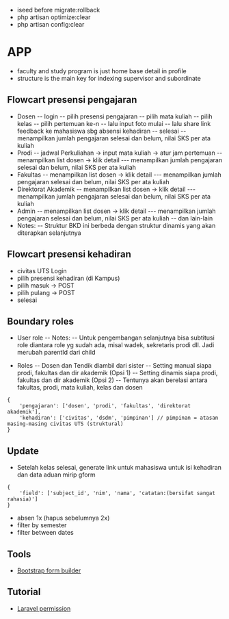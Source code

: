 -   iseed before migrate:rollback
-   php artisan optimize:clear
-   php artisan config:clear

# APP

-   faculty and study program is just home base detail in profile
-   structure is the main key for indexing supervisor and subordinate

## Flowcart presensi pengajaran

-   Dosen
    -- login
    -- pilih presensi pengajaran
    -- pilih mata kuliah
    -- pilih kelas
    -- pilih pertemuan ke-n
    -- lalu input foto mulai
    -- lalu share link feedback ke mahasiswa sbg absensi kehadiran
    -- selesai
    -- menampilkan jumlah pengajaran selesai dan belum, nilai SKS per ata kuliah
-   Prodi
    -- jadwal Perkuliahan -> input mata kuliah -> atur jam pertemuan
    -- menampilkan list dosen -> klik detail
    --- menampilkan jumlah pengajaran selesai dan belum, nilai SKS per ata kuliah
-   Fakultas
    -- menampilkan list dosen -> klik detail
    --- menampilkan jumlah pengajaran selesai dan belum, nilai SKS per ata kuliah
-   Direktorat Akademik
    -- menampilkan list dosen -> klik detail
    --- menampilkan jumlah pengajaran selesai dan belum, nilai SKS per ata kuliah
-   Admin
    -- menampilkan list dosen -> klik detail
    --- menampilkan jumlah pengajaran selesai dan belum, nilai SKS per ata kuliah
    -- dan lain-lain
-   Notes:
    -- Struktur BKD ini berbeda dengan struktur dinamis yang akan diterapkan selanjutnya

## Flowcart presensi kehadiran

-   civitas UTS Login
-   pilih presensi kehadiran (di Kampus)
-   pilih masuk -> POST
-   pilih pulang -> POST
-   selesai

## Boundary roles

-   User role
    -- Notes:
    -- Untuk pengembangan selanjutnya bisa subtitusi role diantara role yg sudah ada, misal wadek, sekretaris prodi dll. Jadi merubah parentId dari child

-   Roles
    -- Dosen dan Tendik diambil dari sister
    -- Setting manual siapa prodi, fakultas dan dir akademik (Opsi 1)
    -- Setting dinamis siapa prodi, fakultas dan dir akademik (Opsi 2)
    -- Tentunya akan berelasi antara fakultas, prodi, mata kuliah, kelas dan dosen

```
{
    'pengajaran': ['dosen', 'prodi', 'fakultas', 'direktorat akademik'],
    'kehadiran': ['civitas', 'dsdm', 'pimpinan'] // pimpinan = atasan masing-masing civitas UTS (struktural)
}
```

## Update

-   Setelah kelas selesai, generate link untuk mahasiswa untuk isi kehadiran dan data aduan mirip gform

```
{
    'field': ['subject_id', 'nim', 'nama', 'catatan:(bersifat sangat rahasia)']
}
```

-   absen 1x (hapus sebelumnya 2x)
-   filter by semester
-   filter between dates

## Tools

-   [Bootstrap form builder](https://startbootstrap.com/sb-form-builder)

## Tutorial

-   [Laravel permission](https://imansugirman.com/menggunakan-laravel-permission-dari-spatie)
